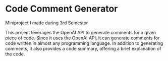 # Code Comment Generator
 Miniproject I made during 3rd Semester
 
This project leverages the OpenAI API to generate comments for a given piece of code. 
Since it uses the OpenAI API, it can generate comments for code written in almost any programming language. 
In addition to generating comments, it also provides a code summary, offering a brief explanation of the code.
